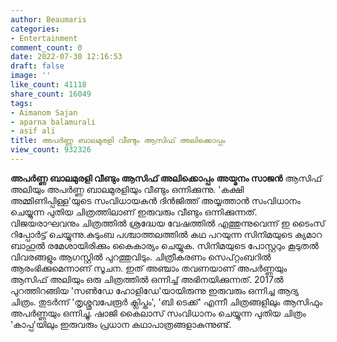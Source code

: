 ```yaml
---
author: Beaumaris
categories:
- Entertainment
comment_count: 0
date: 2022-07-30 12:16:53
draft: false
image: ''
like_count: 41118
share_count: 16049
tags:
- Aimanom Sajan
- aparna balamurali
- asif ali
title: അപർണ്ണ ബാലമുരളി വീണ്ടും ആസിഫ് അലിക്കൊപ്പം
view_count: 932326
---
```


**അപർണ്ണ ബാലമുരളി വീണ്ടും ആസിഫ് അലിക്കൊപ്പം** **അയ്മനം സാജൻ** ആസിഫ് അലിയും അപർണ്ണ ബാലമുരളിയും വീണ്ടും ഒന്നിക്കുന്നു. 'കക്ഷി അമ്മിണിപ്പിള്ള'യുടെ സംവിധായകൻ ദിൻജിത്ത് അയ്യത്താൻ സംവിധാനം ചെയ്യുന്ന പുതിയ ചിത്രത്തിലാണ് ഇരുവരും വീണ്ടും ഒന്നിക്കുന്നത്. വിജയരാഘവനും ചിത്രത്തിൽ ശ്രദ്ധേയ വേഷത്തിൽ എത്തുന്നുവെന്ന് ഇ ടൈംസ് റിപ്പോർട്ട് ചെയ്യുന്നു.കുടുംബ പശ്ചാത്തലത്തിൽ കഥ പറയുന്ന സിനിമയുടെ ക്യമാറ ബാഹുൽ രമേശായിരിക്കും കൈകാര്യം ചെയ്യുക. സിനിമയുടെ പോസ്റ്ററും കൂടുതൽ വിവരങ്ങളും ആഗസ്റ്റിൽ പുറത്തുവിടും. ചിത്രീകരണം സെപ്റ്റംബറിൽ ആരംഭിക്കുമെന്നാണ് സൂചന. ഇത് അഞ്ചാം തവണയാണ് അപർണ്ണയും ആസിഫ് അലിയും ഒരു ചിത്രത്തിൽ ഒന്നിച്ച് അഭിനയിക്കുന്നത്. 2017ൽ പുറത്തിറങ്ങിയ 'സൺ‌ഡേ ഹോളിഡേ'യായിരുന്നു ഇരുവരും ഒന്നിച്ച ആദ്യ ചിത്രം. തുടർന്ന് 'തൃശ്ശുവപേരൂർ ക്ലിപ്തം', 'ബി ടെക്ക്' എന്നീ ചിത്രങ്ങളിലും ആസിഫും അപർണ്ണയും ഒന്നിച്ചു. ഷാജി കൈലാസ് സംവിധാനം ചെയ്യുന്ന പുതിയ ചിത്രം 'കാപ്പ'യിലും ഇരുവരും പ്രധാന കഥാപാത്രങ്ങളാകുന്നുണ്ട്. &nbsp;